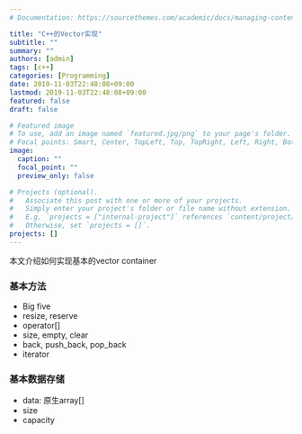 ```yaml
---
# Documentation: https://sourcethemes.com/academic/docs/managing-content/

title: "C++的Vector实现"
subtitle: ""
summary: ""
authors: [admin]
tags: [c++]
categories: [Programming]
date: 2019-11-03T22:48:08+09:00
lastmod: 2019-11-03T22:48:08+09:00
featured: false
draft: false

# Featured image
# To use, add an image named `featured.jpg/png` to your page's folder.
# Focal points: Smart, Center, TopLeft, Top, TopRight, Left, Right, BottomLeft, Bottom, BottomRight.
image:
  caption: ""
  focal_point: ""
  preview_only: false

# Projects (optional).
#   Associate this post with one or more of your projects.
#   Simply enter your project's folder or file name without extension.
#   E.g. `projects = ["internal-project"]` references `content/project/deep-learning/index.md`.
#   Otherwise, set `projects = []`.
projects: []
---
```


本文介绍如何实现基本的vector container

### 基本方法

- Big five
- resize, reserve
- operator[]
- size, empty, clear
- back, push_back, pop_back
- iterator

### 基本数据存储

- data: 原生array[]
- size
- capacity